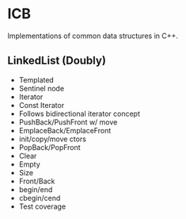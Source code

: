 # ICB

Implementations of common data structures in C++.

## LinkedList (Doubly)

* Templated
* Sentinel node
* Iterator
* Const Iterator
* Follows bidirectional iterator concept
* PushBack/PushFront w/ move
* EmplaceBack/EmplaceFront
* init/copy/move ctors
* PopBack/PopFront
* Clear
* Empty
* Size
* Front/Back
* begin/end
* cbegin/cend
* Test coverage
